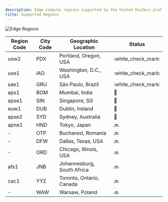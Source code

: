 ```yaml
---
description: Edge compute regions supported by the hosted DevZero platform
title: Supported Regions
---
```

![Edge Regions](./../../.gitbook/assets/edge-regions.png)

| Region Code | City Code  | Geographic Location        | Status               |
| ----------- | ---------- | -------------------------- | -------------------- |
| usw2        | PDX        | Portland, Oregon, USA      | :white\_check\_mark: |
| use1        | IAD        | Washington, D.C., USA      | :white\_check\_mark: |
| sae1        | GRU        | São Paulo, Brazil          | :white\_check\_mark: |
| aps1        | BOM        | Mumbai, India              | :construction:       |
| apse1       | SIN        | Singapore, SG              | :construction:       |
| euw1        | DUB        | Dublin, Ireland            | :construction:       |
| apse2       | SYD        | Sydney, Australia          | :construction:       |
| apne1       | HND        | Tokyo, Japan               | :soon:               |
| -           | OTP        | Bucharest, Romania         | :soon:               |
| -           | DFW        | Dallas, Texas, USA         | :soon:               |
| -           | ORD        | Chicago, Illinois, USA     | :soon:               |
| afs1        | JNB        | Johannesburg, South Africa | :soon:               |
| cac1        | YYZ        | Toronto, Ontario, Canada   | :soon:               |
| -           | WAW        | Warsaw, Poland             | :soon:               |

